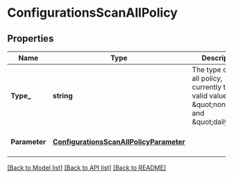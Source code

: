 # ConfigurationsScanAllPolicy

## Properties
Name | Type | Description | Notes
------------ | ------------- | ------------- | -------------
**Type_** | **string** | The type of scan all policy, currently the valid values are \&quot;none\&quot; and \&quot;daily\&quot; | [optional] [default to null]
**Parameter** | [**ConfigurationsScanAllPolicyParameter**](Configurations_scan_all_policy_parameter.md) |  | [optional] [default to null]

[[Back to Model list]](../README.md#documentation-for-models) [[Back to API list]](../README.md#documentation-for-api-endpoints) [[Back to README]](../README.md)


